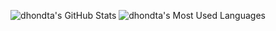 <!--
**dhondta/dhondta** is a ✨ _special_ ✨ repository because its `README.md` (this file) appears on your GitHub profile.

Here are some ideas to get you started:

- 🔭 I’m currently working on ...
- 🌱 I’m currently learning ...
- 👯 I’m looking to collaborate on ...
- 🤔 I’m looking for help with ...
- 💬 Ask me about ...
- 📫 How to reach me: ...
- 😄 Pronouns: ...
- ⚡ Fun fact: ...
-->

<p align="center">
  <img src="https://github-readme-stats.vercel.app/api?username=dhondta&show_icons=true&line_height=33&count_private=true&theme=merko" alt="dhondta's GitHub Stats" />
  <img src="https://github-readme-stats.vercel.app/api/top-langs/?username=dhondta&&hide=cmake,javascript,html,css,ags%20script,gsc&langs_count=4&line_height=35&theme=merko" alt="dhondta's Most Used Languages" />
</p>

